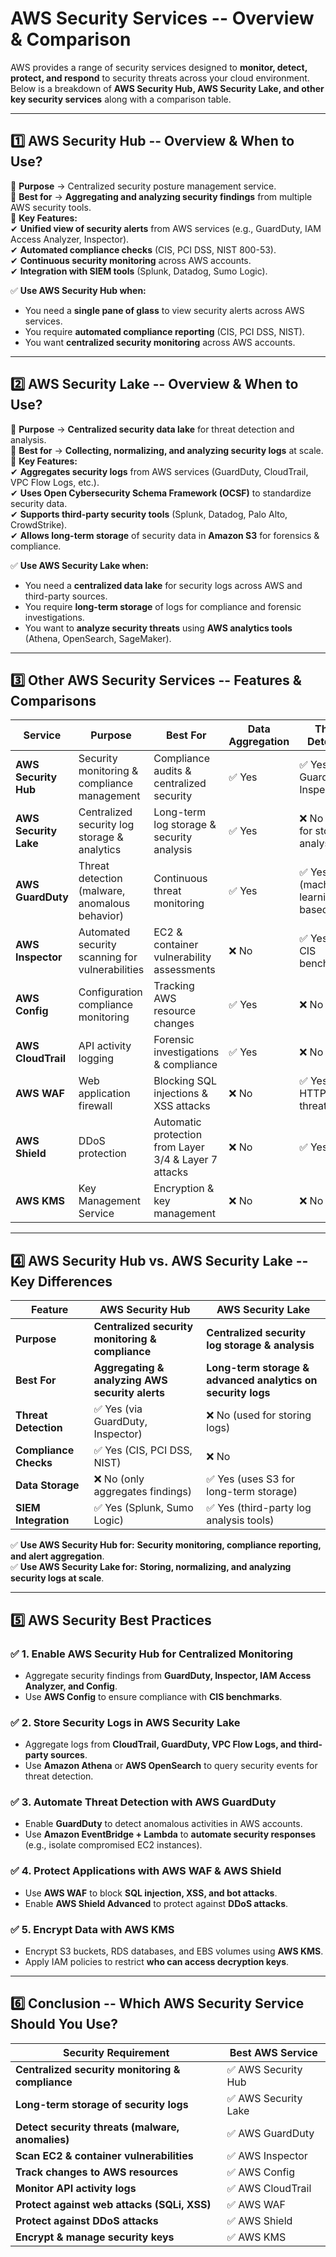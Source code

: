 **AWS Security Services -- Overview & Comparison**
=================================================

AWS provides a range of security services designed to **monitor, detect, protect, and respond** to security threats across your cloud environment. Below is a breakdown of **AWS Security Hub, AWS Security Lake, and other key security services** along with a comparison table.

* * * * *

**1️⃣ AWS Security Hub -- Overview & When to Use?**
--------------------------------------------------

🔹 **Purpose** → Centralized security posture management service.\
🔹 **Best for** → **Aggregating and analyzing security findings** from multiple AWS security tools.\
🔹 **Key Features:**\
✔ **Unified view of security alerts** from AWS services (e.g., GuardDuty, IAM Access Analyzer, Inspector).\
✔ **Automated compliance checks** (CIS, PCI DSS, NIST 800-53).\
✔ **Continuous security monitoring** across AWS accounts.\
✔ **Integration with SIEM tools** (Splunk, Datadog, Sumo Logic).

✅ **Use AWS Security Hub when:**

-   You need a **single pane of glass** to view security alerts across AWS services.
-   You require **automated compliance reporting** (CIS, PCI DSS, NIST).
-   You want **centralized security monitoring** across AWS accounts.

* * * * *

**2️⃣ AWS Security Lake -- Overview & When to Use?**
---------------------------------------------------

🔹 **Purpose** → **Centralized security data lake** for threat detection and analysis.\
🔹 **Best for** → **Collecting, normalizing, and analyzing security logs** at scale.\
🔹 **Key Features:**\
✔ **Aggregates security logs** from AWS services (GuardDuty, CloudTrail, VPC Flow Logs, etc.).\
✔ **Uses Open Cybersecurity Schema Framework (OCSF)** to standardize security data.\
✔ **Supports third-party security tools** (Splunk, Datadog, Palo Alto, CrowdStrike).\
✔ **Allows long-term storage** of security data in **Amazon S3** for forensics & compliance.

✅ **Use AWS Security Lake when:**

-   You need a **centralized data lake** for security logs across AWS and third-party sources.
-   You require **long-term storage** of logs for compliance and forensic investigations.
-   You want to **analyze security threats** using **AWS analytics tools** (Athena, OpenSearch, SageMaker).

* * * * *

**3️⃣ Other AWS Security Services -- Features & Comparisons**
------------------------------------------------------------

| **Service** | **Purpose** | **Best For** | **Data Aggregation** | **Threat Detection** | **Automated Response** | **Compliance Checks** |
| --- | --- | --- | --- | --- | --- | --- |
| **AWS Security Hub** | Security monitoring & compliance management | Compliance audits & centralized security | ✅ Yes | ✅ Yes (via GuardDuty, Inspector) | ❌ No (requires Lambda or EventBridge) | ✅ Yes |
| **AWS Security Lake** | Centralized security log storage & analytics | Long-term log storage & security analysis | ✅ Yes | ❌ No (used for storage & analysis) | ❌ No (requires external SIEM/ML) | ❌ No |
| **AWS GuardDuty** | Threat detection (malware, anomalous behavior) | Continuous threat monitoring | ✅ Yes | ✅ Yes (machine learning-based) | ❌ No (requires Lambda/SOAR tools) | ❌ No |
| **AWS Inspector** | Automated security scanning for vulnerabilities | EC2 & container vulnerability assessments | ❌ No | ✅ Yes (CVE, CIS benchmark) | ✅ Yes | ✅ Yes |
| **AWS Config** | Configuration compliance monitoring | Tracking AWS resource changes | ✅ Yes | ❌ No | ✅ Yes (with rules) | ✅ Yes |
| **AWS CloudTrail** | API activity logging | Forensic investigations & compliance | ✅ Yes | ❌ No | ❌ No | ✅ Yes |
| **AWS WAF** | Web application firewall | Blocking SQL injections & XSS attacks | ❌ No | ✅ Yes (for HTTP/HTTPS threats) | ✅ Yes | ❌ No |
| **AWS Shield** | DDoS protection | Automatic protection from Layer 3/4 & Layer 7 attacks | ❌ No | ✅ Yes | ✅ Yes | ❌ No |
| **AWS KMS** | Key Management Service | Encryption & key management | ❌ No | ❌ No | ✅ Yes | ✅ Yes |

* * * * *

**4️⃣ AWS Security Hub vs. AWS Security Lake -- Key Differences**
----------------------------------------------------------------

| **Feature** | **AWS Security Hub** | **AWS Security Lake** |
| --- | --- | --- |
| **Purpose** | **Centralized security monitoring & compliance** | **Centralized security log storage & analysis** |
| **Best For** | **Aggregating & analyzing AWS security alerts** | **Long-term storage & advanced analytics on security logs** |
| **Threat Detection** | ✅ Yes (via GuardDuty, Inspector) | ❌ No (used for storing logs) |
| **Compliance Checks** | ✅ Yes (CIS, PCI DSS, NIST) | ❌ No |
| **Data Storage** | ❌ No (only aggregates findings) | ✅ Yes (uses S3 for long-term storage) |
| **SIEM Integration** | ✅ Yes (Splunk, Sumo Logic) | ✅ Yes (third-party log analysis tools) |

✅ **Use AWS Security Hub for:** **Security monitoring, compliance reporting, and alert aggregation**.\
✅ **Use AWS Security Lake for:** **Storing, normalizing, and analyzing security logs at scale**.

* * * * *

**5️⃣ AWS Security Best Practices**
-----------------------------------

### ✅ **1\. Enable AWS Security Hub for Centralized Monitoring**

-   Aggregate security findings from **GuardDuty, Inspector, IAM Access Analyzer, and Config**.
-   Use **AWS Config** to ensure compliance with **CIS benchmarks**.

### ✅ **2\. Store Security Logs in AWS Security Lake**

-   Aggregate logs from **CloudTrail, GuardDuty, VPC Flow Logs, and third-party sources**.
-   Use **Amazon Athena** or **AWS OpenSearch** to query security events for threat detection.

### ✅ **3\. Automate Threat Detection with AWS GuardDuty**

-   Enable **GuardDuty** to detect anomalous activities in AWS accounts.
-   Use **Amazon EventBridge + Lambda** to **automate security responses** (e.g., isolate compromised EC2 instances).

### ✅ **4\. Protect Applications with AWS WAF & AWS Shield**

-   Use **AWS WAF** to block **SQL injection, XSS, and bot attacks**.
-   Enable **AWS Shield Advanced** to protect against **DDoS attacks**.

### ✅ **5\. Encrypt Data with AWS KMS**

-   Encrypt S3 buckets, RDS databases, and EBS volumes using **AWS KMS**.
-   Apply IAM policies to restrict **who can access decryption keys**.

* * * * *

**6️⃣ Conclusion -- Which AWS Security Service Should You Use?**
---------------------------------------------------------------

| **Security Requirement** | **Best AWS Service** |
| --- | --- |
| **Centralized security monitoring & compliance** | ✅ AWS Security Hub |
| **Long-term storage of security logs** | ✅ AWS Security Lake |
| **Detect security threats (malware, anomalies)** | ✅ AWS GuardDuty |
| **Scan EC2 & container vulnerabilities** | ✅ AWS Inspector |
| **Track changes to AWS resources** | ✅ AWS Config |
| **Monitor API activity logs** | ✅ AWS CloudTrail |
| **Protect against web attacks (SQLi, XSS)** | ✅ AWS WAF |
| **Protect against DDoS attacks** | ✅ AWS Shield |
| **Encrypt & manage security keys** | ✅ AWS KMS |